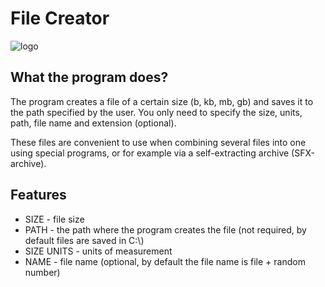 # File Creator</br>
![logo](https://i.imgur.com/AZd1w6l.png)

## What the program does?
The program creates a file of a certain size (b, kb, mb, gb) and saves it to the path specified by the user. You only need to specify the size, units, path, file name and extension (optional). 

These files are convenient to use when combining several files into one using special programs, or for example via a self-extracting archive (SFX-archive).

## Features 
- SIZE - file size
- PATH - the path where the program creates the file (not required, by default files are saved in C:\\\)
- SIZE UNITS - units of measurement
- NAME - file name (optional, by default the file name is file + random number)

